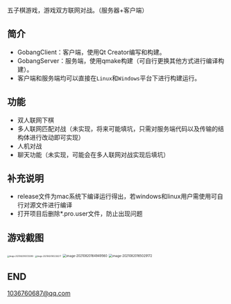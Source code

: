 

五子棋游戏，游戏双方联网对战。（服务器+客户端）

## 简介

- GobangClient：客户端，使用Qt Creator编写和构建。
- GobangServer：服务端，使用qmake构建（可自行更换其他方式进行编译构建）。
- 客户端和服务端均可以直接在`Linux`和`Windows`平台下进行构建运行。

## 功能

- 双人联网下棋
- 多人联网匹配对战（未实现，将来可能填坑，只需对服务端代码以及传输的结构体进行改动即可实现）
- 人机对战
- 聊天功能（未实现，可能会在多人联网对战实现后填坑）

## 补充说明

- release文件为mac系统下编译运行得出，若windows和linux用户需使用可自行对源文件进行编译
- 打开项目后删除*.pro.user文件，防止出现问题



## 游戏截图

<img src="/Users/pengweiyi/Library/Application Support/typora-user-images/image-20210820165135999.png" alt="image-20210820165135999" style="zoom:30%;" />

<img src="/Users/pengweiyi/Library/Application Support/typora-user-images/image-20210820165338277.png" alt="image-20210820165338277" style="zoom:30%;" />

<img src="/Users/pengweiyi/Library/Application Support/typora-user-images/image-20210820164949560.png" alt="image-20210820164949560" style="zoom:50%;" />

<img src="/Users/pengweiyi/Library/Application Support/typora-user-images/image-20210820165029172.png" alt="image-20210820165029172" style="zoom:50%;" />

## END

1036760687@qq.com




